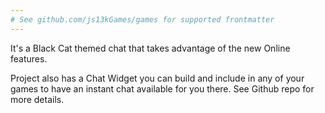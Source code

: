 ```yaml
---
# See github.com/js13kGames/games for supported frontmatter
---
```

It's a Black Cat themed chat that takes advantage of the new Online features.

Project also has a Chat Widget you can build and include in any of your games to have an instant chat available for you there. See Github repo for more details.